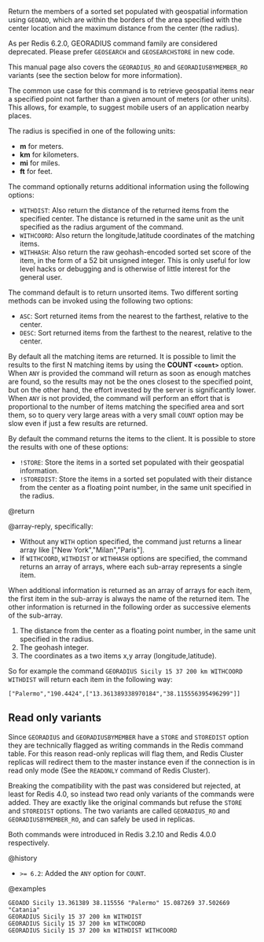 Return the members of a sorted set populated with geospatial information using
`GEOADD`, which are within the borders of the area specified with the center
location and the maximum distance from the center (the radius).

As per Redis 6.2.0, GEORADIUS command family are considered deprecated. Please
prefer `GEOSEARCH` and `GEOSEARCHSTORE` in new code.

This manual page also covers the `GEORADIUS_RO` and `GEORADIUSBYMEMBER_RO`
variants (see the section below for more information).

The common use case for this command is to retrieve geospatial items near a
specified point not farther than a given amount of meters (or other units). This
allows, for example, to suggest mobile users of an application nearby places.

The radius is specified in one of the following units:

- **m** for meters.
- **km** for kilometers.
- **mi** for miles.
- **ft** for feet.

The command optionally returns additional information using the following
options:

- `WITHDIST`: Also return the distance of the returned items from the specified
  center. The distance is returned in the same unit as the unit specified as the
  radius argument of the command.
- `WITHCOORD`: Also return the longitude,latitude coordinates of the matching
  items.
- `WITHHASH`: Also return the raw geohash-encoded sorted set score of the item,
  in the form of a 52 bit unsigned integer. This is only useful for low level
  hacks or debugging and is otherwise of little interest for the general user.

The command default is to return unsorted items. Two different sorting methods
can be invoked using the following two options:

- `ASC`: Sort returned items from the nearest to the farthest, relative to the
  center.
- `DESC`: Sort returned items from the farthest to the nearest, relative to the
  center.

By default all the matching items are returned. It is possible to limit the
results to the first N matching items by using the **COUNT `<count>`** option.
When `ANY` is provided the command will return as soon as enough matches are
found, so the results may not be the ones closest to the specified point, but on
the other hand, the effort invested by the server is significantly lower. When
`ANY` is not provided, the command will perform an effort that is proportional
to the number of items matching the specified area and sort them, so to query
very large areas with a very small `COUNT` option may be slow even if just a few
results are returned.

By default the command returns the items to the client. It is possible to store
the results with one of these options:

- `!STORE`: Store the items in a sorted set populated with their geospatial
  information.
- `!STOREDIST`: Store the items in a sorted set populated with their distance
  from the center as a floating point number, in the same unit specified in the
  radius.

@return

@array-reply, specifically:

- Without any `WITH` option specified, the command just returns a linear array
  like ["New York","Milan","Paris"].
- If `WITHCOORD`, `WITHDIST` or `WITHHASH` options are specified, the command
  returns an array of arrays, where each sub-array represents a single item.

When additional information is returned as an array of arrays for each item, the
first item in the sub-array is always the name of the returned item. The other
information is returned in the following order as successive elements of the
sub-array.

1. The distance from the center as a floating point number, in the same unit
   specified in the radius.
2. The geohash integer.
3. The coordinates as a two items x,y array (longitude,latitude).

So for example the command `GEORADIUS Sicily 15 37 200 km WITHCOORD WITHDIST`
will return each item in the following way:

    ["Palermo","190.4424",["13.361389338970184","38.115556395496299"]]

## Read only variants

Since `GEORADIUS` and `GEORADIUSBYMEMBER` have a `STORE` and `STOREDIST` option
they are technically flagged as writing commands in the Redis command table. For
this reason read-only replicas will flag them, and Redis Cluster replicas will
redirect them to the master instance even if the connection is in read only mode
(See the `READONLY` command of Redis Cluster).

Breaking the compatibility with the past was considered but rejected, at least
for Redis 4.0, so instead two read only variants of the commands were added.
They are exactly like the original commands but refuse the `STORE` and
`STOREDIST` options. The two variants are called `GEORADIUS_RO` and
`GEORADIUSBYMEMBER_RO`, and can safely be used in replicas.

Both commands were introduced in Redis 3.2.10 and Redis 4.0.0 respectively.

@history

- `>= 6.2`: Added the `ANY` option for `COUNT`.

@examples

```cli
GEOADD Sicily 13.361389 38.115556 "Palermo" 15.087269 37.502669 "Catania"
GEORADIUS Sicily 15 37 200 km WITHDIST
GEORADIUS Sicily 15 37 200 km WITHCOORD
GEORADIUS Sicily 15 37 200 km WITHDIST WITHCOORD
```
